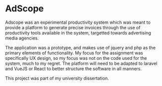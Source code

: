 # AdScope
Adscope was an experimental productivity system which was meant to provide a platform to generate precise invoices through the use of productivity tools available in the system, targetted towards advertising media agencies.

The application was a prototype, and makes use of jquery and php as the primary elements of functionality. My focus for the assignment was specifically UX design, so my focus was not on the code used for the system, much to my regret. The platform will need to be adapted to laravel and VueJS or React to better structure the software in all manners.

This project was part of my university dissertation.
